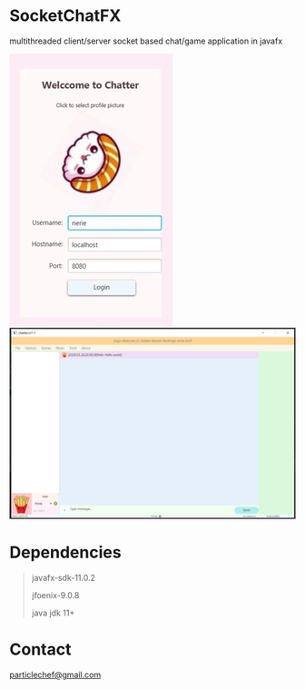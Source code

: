 # SocketChatFX
multithreaded client/server socket based chat/game application in javafx

![](demo.gif)
![](demo2.png)

# Dependencies  

> javafx-sdk-11.0.2  
>
> jfoenix-9.0.8
>
>java jdk 11+

# Contact
particlechef@gmail.com
